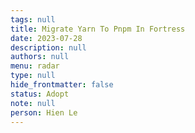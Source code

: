 ```yaml
---
tags: null
title: Migrate Yarn To Pnpm In Fortress
date: 2023-07-28
description: null
authors: null
menu: radar
type: null
hide_frontmatter: false
status: Adopt
note: null
person: Hien Le
---
```


